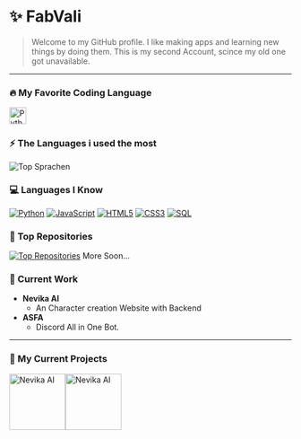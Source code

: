# ✨ FabVali
> Welcome to my GitHub profile. I like making apps and learning new things by doing them. This is my second Account, scince my old one got unavailable.
-------

### 🔥 My Favorite Coding Language
<a href="https://www.python.org/">
  <img src="https://img.shields.io/badge/I like-Python-3776AB?style=flat&logo=python&logoColor=FFD43B" alt="Python Badge" height="30">
</a>

### ⚡ The Languages i used the most
![Top Sprachen](https://github-readme-stats.vercel.app/api/top-langs/?username=fabvali08&layout=compact&theme=github_dark)

### 💻 Languages I Know
[![Python](https://img.shields.io/badge/Python-3776AB?style=flat&logo=python&logoColor=FFD43B)](https://www.python.org/)
[![JavaScript](https://img.shields.io/badge/JavaScript-F7DF1E?style=flat&logo=javascript&logoColor=black)](https://developer.mozilla.org/en-US/docs/Web/JavaScript)
[![HTML5](https://img.shields.io/badge/HTML5-E34F26?style=flat&logo=html5&logoColor=white)](https://developer.mozilla.org/en-US/docs/Web/HTML)
[![CSS3](https://img.shields.io/badge/CSS3-1572B6?style=flat&logo=css3&logoColor=white)](https://developer.mozilla.org/en-US/docs/Web/CSS)
[![SQL](https://img.shields.io/badge/SQL-4479A1?style=flat&logo=mysql&logoColor=white)](https://www.mysql.com/)


### 🚀 Top Repositories
[![Top Repositories](https://github-readme-stats.vercel.app/api/pin/?username=fabvali08&repo=easter-egg-discord-bot&theme=github_dark)](https://github.com/fabvali08/easter-egg-discord-bot) More Soon...

### 🚧 Current Work
- **Nevika AI**
    - An Character creation Website with Backend
- **ASFA**
    - Discord All in One Bot.
--------
### 🔧 My Current Projects
<a href="https://asfa-bot.xyz"><img src="https://media.discordapp.net/attachments/1341114743376576636/1363913406004072679/zU15qXq.png?ex=6816ec18&is=68159a98&hm=a0a32c2e3250a6b3b1c79b01fbcd7a4351a1173bfa4a8e310656309c5ce66b2f&=&format=webp&quality=lossless" alt="Nevika AI" width="100"/></a><a href="https://asfa-bot.xyz"><img src="https://media.discordapp.net/attachments/1356637314549420074/1368266167751544853/Canva_dC1uv3BnoK-removebg-preview.png?ex=681798ab&is=6816472b&hm=db475551b66b76c0e9322e1750123eb2b683e000445fc45464c1280e855c03f2&=&format=webp&quality=lossless" alt="Nevika AI" width="100"/></a>

<!--
**FabVali08/fabvali08** is a ✨ _special_ ✨ repository because its `README.md` (this file) appears on your GitHub profile.

Here are some ideas to get you started:

- 🔭 I’m currently working on ...
- 🌱 I’m currently learning ...
- 👯 I’m looking to collaborate on ...
- 🤔 I’m looking for help with ...
- 💬 Ask me about ...
- 📫 How to reach me: ...
- 😄 Pronouns: ...
- ⚡ Fun fact: ...
-->
